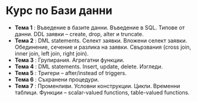# Курс по Бази данни

- **Тема 1** : Въведение в базите данни. Въведение в SQL. Типове от данни. DDL заявки – create, drop, alter и truncate.  
- **Тема 2** : DML statements. Селект заявки. Вложени селект заявки. Обединение, сечение и разлика на заявки. Свързвания (cross join, inner join, left join, right join).  
- **Тема 3** : Групирания. Агрегатни функции.  
- **Тема 4** : DML statements. Insert, update, delete. Изгледи.  
- **Тема 5** : Тригери – after/instead of triggers.  
- **Тема 6** : Съхранени процедури.  
- **Тема 7** : Променливи. Условни конструкции. Цикли. Временни таблици. Функции – scalar-valued functions, table-valued functions.  
